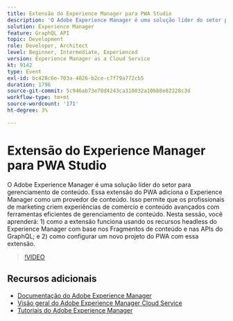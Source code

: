 ```yaml
---
title: Extensão do Experience Manager para PWA Studio
description: 'O Adobe Experience Manager é uma solução líder do setor para gerenciamento de conteúdo. Essa extensão do PWA adiciona o Experience Manager como um provedor de conteúdo. Isso permite que os profissionais de marketing criem experiências de comércio e conteúdo avançados com ferramentas eficientes de gerenciamento de conteúdo. Nesta sessão, você aprenderá: 1) como a extensão funciona usando os recursos headless do Experience Manager com base nos Fragmentos de conteúdo e nas APIs do GraphQL; e 2) como configurar um novo projeto do PWA com essa extensão.'
solution: Experience Manager
feature: GraphQL API
topic: Development
role: Developer, Architect
level: Beginner, Intermediate, Experienced
version: Experience Manager as a Cloud Service
kt: 9142
type: Event
exl-id: bc428c6e-703a-4826-b2ce-c7f79a772cb5
duration: 1796
source-git-commit: 5c946ab73e78d4243ca310032a10bb8e82228c3d
workflow-type: tm+mt
source-wordcount: '171'
ht-degree: 3%

---
```


# Extensão do Experience Manager para PWA Studio

O Adobe Experience Manager é uma solução líder do setor para gerenciamento de conteúdo. Essa extensão do PWA adiciona o Experience Manager como um provedor de conteúdo. Isso permite que os profissionais de marketing criem experiências de comércio e conteúdo avançados com ferramentas eficientes de gerenciamento de conteúdo. Nesta sessão, você aprenderá: 1) como a extensão funciona usando os recursos headless do Experience Manager com base nos Fragmentos de conteúdo e nas APIs do GraphQL; e 2) como configurar um novo projeto do PWA com essa extensão.

>[!VIDEO](https://video.tv.adobe.com/v/337581/?quality=12&learn=on&hidetitle=true)

## Recursos adicionais

- [Documentação do Adobe Experience Manager](https://experienceleague.adobe.com/docs/experience-manager-cloud-service.html)
- [Visão geral do Adobe Experience Manager Cloud Service](https://experienceleague.adobe.com/docs/experience-manager-cloud-service/overview/home.html)
- [Tutoriais do Adobe Experience Manager](https://experienceleague.adobe.com/docs/experience-manager-tutorials.html)
